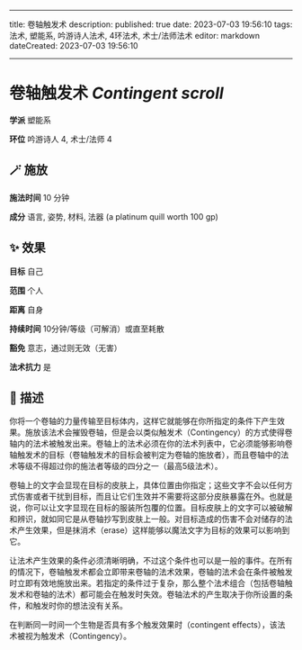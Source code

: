 
---
title: 卷轴触发术
description: 
published: true
date: 2023-07-03 19:56:10
tags: 法术, 塑能系, 吟游诗人法术, 4环法术, 术士/法师法术
editor: markdown
dateCreated: 2023-07-03 19:56:10

---

# **卷轴触发术** *Contingent scroll*

**学派** 塑能系 

**环位** 吟游诗人 4, 术士/法师 4

## 🪄 施放

**施法时间** 10 分钟

**成分** 语言, 姿势, 材料, 法器 (a platinum quill worth 100 gp)

## ✨ 效果 

**目标** 自己 

**范围** 个人

**距离** 自身  

**持续时间** 10分钟/等级（可解消）或直至耗散 

**豁免** 意志，通过则无效（无害）

**法术抗力** 是

## 📖 描述

你将一个卷轴的力量传输至目标体内，这样它就能够在你所指定的条件下产生效果。施放该法术会摧毁卷轴，但是会以类似触发术（Contingency）的方式使得卷轴内的法术被触发出来。卷轴上的法术必须在你的法术列表中，它必须能够影响卷轴触发术的目标（卷轴触发术的目标会被判定为卷轴的施放者），而且卷轴中的法术等级不得超过你的施法者等级的四分之一（最高5级法术）。

卷轴上的文字会显现在目标的皮肤上，具体位置由你指定；这些文字不会以任何方式伤害或者干扰到目标，而且让它们生效并不需要将这部分皮肤暴露在外。也就是说，你可以让文字显现在目标的服装所包覆的位置。目标皮肤上的文字可以被破解和辨识，就如同它是从卷轴抄写到皮肤上一般。对目标造成的伤害不会对储存的法术产生效果，但是抹消术（erase）这样能够以魔法文字为目标的效果可以影响到它。

让法术产生效果的条件必须清晰明确，不过这个条件也可以是一般的事件。在所有的情况下，卷轴触发术都会立即带来卷轴的法术效果，卷轴的法术会在条件被触发时立即有效地施放出来。若指定的条件过于复杂，那么整个法术组合（包括卷轴触发术和卷轴的法术）都可能会在触发时失效。卷轴法术的产生取决于你所设置的条件，和触发时你的想法没有关系。

在判断同一时间一个生物是否具有多个触发效果时（contingent effects），该法术被视为触发术（Contingency）。
    
